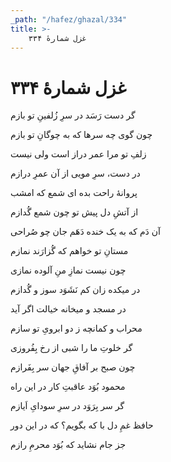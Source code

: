 ```yaml
---
_path: "/hafez/ghazal/334"
title: >-
    غزل شمارهٔ ۳۳۴
---
```

# غزل شمارهٔ ۳۳۴

<div class="b" id="bn1"><div class="m1"><p>گر دست رَسَد در سرِ زُلفینِ تو بازم</p></div>
<div class="m2"><p>چون گوی چه سرها که به چوگانِ تو بازم</p></div></div>
<div class="b" id="bn2"><div class="m1"><p>زلفِ تو مرا عمر دراز است ولی نیست</p></div>
<div class="m2"><p>در دست، سرِ مویی از آن عمرِ درازم</p></div></div>
<div class="b" id="bn3"><div class="m1"><p>پروانهٔ راحت بده ای شمع که امشب</p></div>
<div class="m2"><p>از آتشِ دل پیش تو چون شمع گُدازم</p></div></div>
<div class="b" id="bn4"><div class="m1"><p>آن دَم که به یک خنده دَهَم جان چو صُراحی</p></div>
<div class="m2"><p>مستانِ تو خواهم که گُزارَند نمازم</p></div></div>
<div class="b" id="bn5"><div class="m1"><p>چون نیست نمازِ منِ آلوده نمازی</p></div>
<div class="m2"><p>در میکده زان کم نَشَوَد سوز و گُدازم</p></div></div>
<div class="b" id="bn6"><div class="m1"><p>در مسجد و میخانه خیالت اگر آید</p></div>
<div class="m2"><p>محراب و کمانچه ز دو ابرویِ تو سازم</p></div></div>
<div class="b" id="bn7"><div class="m1"><p>گر خلوتِ ما را شبی از رخ بِفُروزی</p></div>
<div class="m2"><p>چون صبح بر آفاقِ جهان سر بِفَرازم</p></div></div>
<div class="b" id="bn8"><div class="m1"><p>محمود بُوَد عاقبتِ کار در این راه</p></div>
<div class="m2"><p>گر سر بِرَوَد در سرِ سودایِ اَیازم</p></div></div>
<div class="b" id="bn9"><div class="m1"><p>حافظ غمِ دل با که بگویم؟ که در این دور</p></div>
<div class="m2"><p>جز جام نشاید که بُوَد محرمِ رازم</p></div></div>
